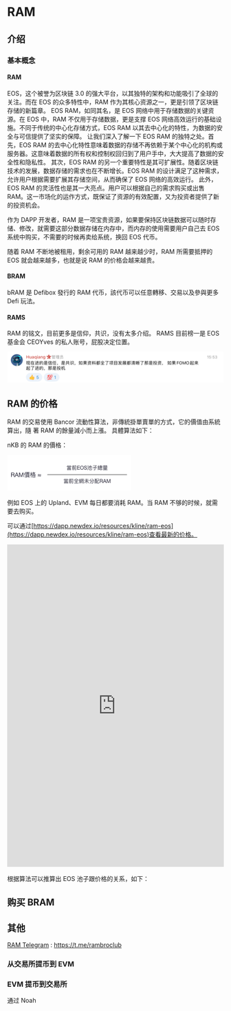 # RAM

## 介绍

### 基本概念

#### RAM

EOS，这个被誉为区块链 3.0 的强大平台，以其独特的架构和功能吸引了全球的关注。而在 EOS 的众多特性中，RAM 作为其核心资源之一，更是引领了区块链存储的新篇章。
EOS RAM，如同其名，是 EOS 网络中用于存储数据的关键资源。在 EOS 中，RAM 不仅用于存储数据，更是支撑 EOS 网络高效运行的基础设施。不同于传统的中心化存储方式，EOS RAM 以其去中心化的特性，为数据的安全与可信提供了坚实的保障。
让我们深入了解一下 EOS RAM 的独特之处。首先，EOS RAM 的去中心化特性意味着数据的存储不再依赖于某个中心化的机构或服务器。这意味着数据的所有权和控制权回归到了用户手中，大大提高了数据的安全性和隐私性。
其次，EOS RAM 的另一个重要特性是其可扩展性。随着区块链技术的发展，数据存储的需求也在不断增长。EOS RAM 的设计满足了这种需求，允许用户根据需要扩展其存储空间，从而确保了 EOS 网络的高效运行。
此外，EOS RAM 的灵活性也是其一大亮点。用户可以根据自己的需求购买或出售 RAM。这一市场化的运作方式，既保证了资源的有效配置，又为投资者提供了新的投资机会。

作为 DAPP 开发者，RAM 是一项宝贵资源，如果要保持区块链数据可以随时存储、修改，就需要这部分数据存储在内存中，而内存的使用需要用户自己去 EOS 系统中购买，不需要的时候再卖给系统，换回 EOS 代币。

随着 RAM 不断地被租用，剩余可用的 RAM 越来越少时，RAM 所需要抵押的 EOS 就会越来越多，也就是说 RAM 的价格会越来越贵。

#### BRAM

bRAM 是 Defibox 發行的 RAM 代币，該代币可以任意轉移、交易以及參與更多 Defi 玩法。

#### RAMS

RAM 的铭文，目前更多是信仰，共识，没有太多介绍。
RAMS 目前榜一是 EOS 基金会 CEOYves 的私人账号，屁股决定位置。

![Alt text](image-2.png)
## RAM 的价格

RAM 的交易使用 Bancor 流動性算法，非傳統掛單賣單的方式，它的價值由系統算出，隨
著 RAM 的餘量減小而上漲。
具體算法如下：

nKB 的 RAM 的價格：

![Alt text](image-1.png)

例如 EOS 上的 Upland、EVM 每日都要消耗 RAM。当 RAM 不够的时候，就需要去购买。



可以通过[https://dapp.newdex.io/resources/kline/ram-eos](https://dapp.newdex.io/resources/kline/ram-eos)查看最新的价格。

<iframe id="iframe" height=750 width=100% frameborder=0 allowfullscreen="true" src="https://dapp.newdex.io/resources/kline/ram-eos">  
</iframe>

根据算法可以推算出 EOS 池子跟价格的关系，如下：



## 购买 BRAM

## 其他

[RAM Telegram](https://t.me/rambroclub) : https://t.me/rambroclub

### 从交易所提币到 EVM

### EVM 提币到交易所

通过 Noah
